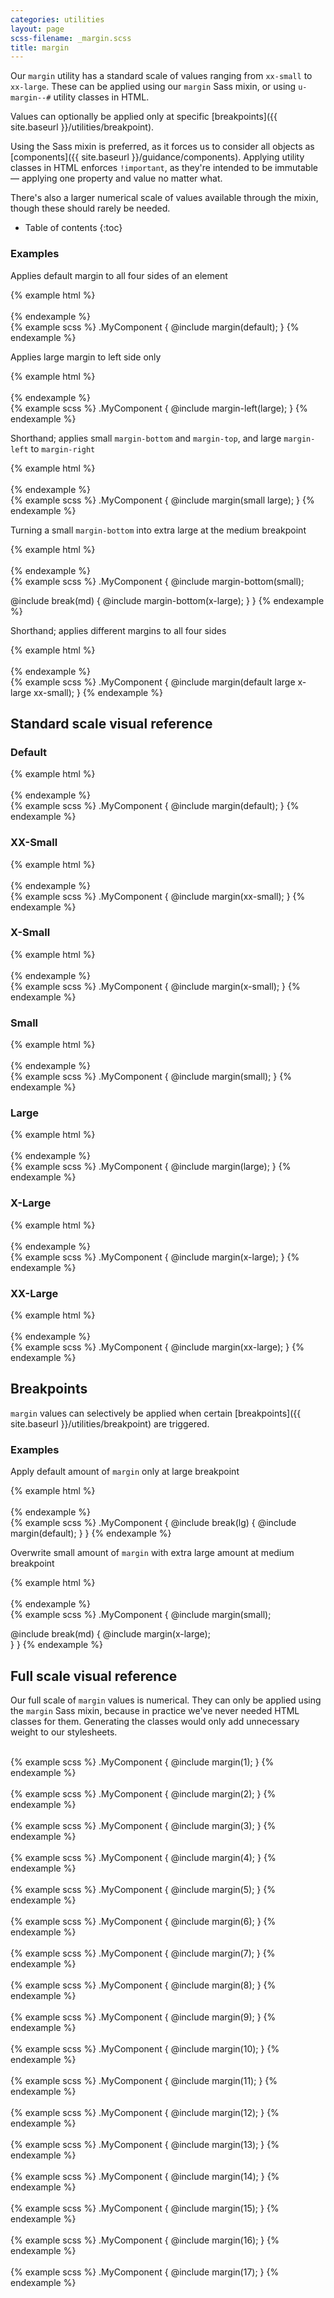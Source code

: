 ```yaml
---
categories: utilities
layout: page
scss-filename: _margin.scss
title: margin
---
```

Our `margin` utility has a standard scale of values ranging from `xx-small` to `xx-large`. These can be applied using our `margin` Sass mixin, or using `u-margin--#` utility classes in HTML.

Values can optionally be applied only at specific [breakpoints]({{ site.baseurl }}/utilities/breakpoint).

Using the Sass mixin is preferred, as it forces us to consider all objects as [components]({{ site.baseurl }}/guidance/components). Applying utility classes in HTML enforces `!important`, as they're intended to be immutable — applying one property and value no matter what.

There's also a larger numerical scale of values available through the mixin, though these should rarely be needed.

* Table of contents
{:toc}


### Examples

Applies default margin to all four sides of an element

<div class="DocsExample DocsExample--grouped DocsExample--labelUtilityClasses">
{% example html %}
<div class="u-background-color--gray-12 u-margin--default">
  <div class="u-background-color--gray-15">&nbsp;</div>
</div>
{% endexample %}
</div>

<div class="DocsExample DocsExample--labelMixins DocsExample--renderHidden">
{% example scss %}
.MyComponent {
  @include margin(default);
}
{% endexample %}
</div>


Applies large margin to left side only

<div class="DocsExample DocsExample--grouped DocsExample--labelUtilityClasses">
{% example html %}
<div class="u-background-color--gray-12 u-margin-left--large">
  <div class="u-background-color--gray-15">&nbsp;</div>
</div>
{% endexample %}
</div>

<div class="DocsExample DocsExample--labelMixins DocsExample--renderHidden">
{% example scss %}
.MyComponent {
  @include margin-left(large);
}
{% endexample %}
</div>


Shorthand; applies small `margin-bottom` and `margin-top`, and large `margin-left` to `margin-right`

<div class="DocsExample DocsExample--grouped DocsExample--labelUtilityClasses">
{% example html %}
<div class="u-background-color--gray-12 u-margin-top--small u-margin-right--large u-margin-bottom--small u-margin-left--large">
  <div class="u-background-color--gray-15">&nbsp;</div>
</div>
{% endexample %}
</div>

<div class="DocsExample DocsExample--labelMixins DocsExample--renderHidden">
{% example scss %}
.MyComponent {
  @include margin(small large);
}
{% endexample %}
</div>


Turning a small `margin-bottom` into extra large at the medium breakpoint

<div class="DocsExample DocsExample--grouped DocsExample--labelUtilityClasses">
{% example html %}
<div class="u-background-color--gray-12 u-margin-bottom--small u-md-margin-bottom--x-large">
  <div class="u-background-color--gray-15">&nbsp;</div>
</div>
{% endexample %}
</div>

<div class="DocsExample DocsExample--labelMixins DocsExample--renderHidden">
{% example scss %}
.MyComponent {
  @include margin-bottom(small);

  @include break(md) {
    @include margin-bottom(x-large);
  }
}
{% endexample %}
</div>


Shorthand; applies different margins to all four sides

<div class="DocsExample DocsExample--grouped DocsExample--labelUtilityClasses">
{% example html %}
<div class="u-background-color--gray-12 u-margin-bottom--x-large u-margin-left--xx-small u-margin-right--large u-margin-top--default">
  <div class="u-background-color--gray-15">&nbsp;</div>
</div>
{% endexample %}
</div>

<div class="DocsExample DocsExample--labelMixins DocsExample--renderHidden">
{% example scss %}
.MyComponent {
  @include margin(default large x-large xx-small);
}
{% endexample %}
</div>


## Standard scale visual reference

### Default
<div class="DocsExample DocsExample--grouped DocsExample--labelUtilityClasses">
{% example html %}
<div class="u-background-color--gray-12 u-margin--default">
  <div class="u-background-color--gray-15">&nbsp;</div>
</div>
{% endexample %}
</div>

<div class="DocsExample DocsExample--labelMixins DocsExample--renderHidden">
{% example scss %}
.MyComponent {
  @include margin(default);
}
{% endexample %}
</div>


### XX-Small
<div class="DocsExample DocsExample--grouped DocsExample--labelUtilityClasses">
{% example html %}
<div class="u-background-color--gray-12 u-margin--xx-small">
  <div class="u-background-color--gray-15">&nbsp;</div>
</div>
{% endexample %}
</div>

<div class="DocsExample DocsExample--labelMixins DocsExample--renderHidden">
{% example scss %}
.MyComponent {
  @include margin(xx-small);
}
{% endexample %}
</div>


### X-Small
<div class="DocsExample DocsExample--grouped DocsExample--labelUtilityClasses">
{% example html %}
<div class="u-background-color--gray-12 u-margin--x-small">
  <div class="u-background-color--gray-15">&nbsp;</div>
</div>
{% endexample %}
</div>

<div class="DocsExample DocsExample--labelMixins DocsExample--renderHidden">
{% example scss %}
.MyComponent {
  @include margin(x-small);
}
{% endexample %}
</div>


### Small
<div class="DocsExample DocsExample--grouped DocsExample--labelUtilityClasses">
{% example html %}
<div class="u-background-color--gray-12 u-margin--small">
  <div class="u-background-color--gray-15">&nbsp;</div>
</div>
{% endexample %}
</div>

<div class="DocsExample DocsExample--labelMixins DocsExample--renderHidden">
{% example scss %}
.MyComponent {
  @include margin(small);
}
{% endexample %}
</div>


### Large
<div class="DocsExample DocsExample--grouped DocsExample--labelUtilityClasses">
{% example html %}
<div class="u-background-color--gray-12 u-margin--large">
  <div class="u-background-color--gray-15">&nbsp;</div>
</div>
{% endexample %}
</div>

<div class="DocsExample DocsExample--labelMixins DocsExample--renderHidden">
{% example scss %}
.MyComponent {
  @include margin(large);
}
{% endexample %}
</div>


### X-Large
<div class="DocsExample DocsExample--grouped DocsExample--labelUtilityClasses">
{% example html %}
<div class="u-background-color--gray-12 u-margin--x-large">
  <div class="u-background-color--gray-15">&nbsp;</div>
</div>
{% endexample %}
</div>

<div class="DocsExample DocsExample--labelMixins DocsExample--renderHidden">
{% example scss %}
.MyComponent {
  @include margin(x-large);
}
{% endexample %}
</div>


### XX-Large
<div class="DocsExample DocsExample--grouped DocsExample--labelUtilityClasses">
{% example html %}
<div class="u-background-color--gray-12 u-margin--xx-large">
  <div class="u-background-color--gray-15">&nbsp;</div>
</div>
{% endexample %}
</div>

<div class="DocsExample DocsExample--labelMixins DocsExample--renderHidden">
{% example scss %}
.MyComponent {
  @include margin(xx-large);
}
{% endexample %}
</div>



## Breakpoints

`margin` values can selectively be applied when certain [breakpoints]({{ site.baseurl }}/utilities/breakpoint) are triggered.

### Examples

Apply default amount of `margin` only at large breakpoint

<div class="DocsExample DocsExample--grouped DocsExample--labelUtilityClasses">
{% example html %}
<div class="u-background-color--gray-12 u-lg-margin--default">
  <div class="u-background-color--gray-15">&nbsp;</div>
</div>
{% endexample %}
</div>

<div class="DocsExample DocsExample--labelMixins DocsExample--renderHidden">
{% example scss %}
.MyComponent {
  @include break(lg) {
    @include margin(default);
  }
}
{% endexample %}
</div>


Overwrite small amount of `margin` with extra large amount at medium breakpoint

<div class="DocsExample DocsExample--grouped DocsExample--labelUtilityClasses">
{% example html %}
<div class="u-background-color--gray-12 u-margin--small u-md-margin--x-large">
  <div class="u-background-color--gray-15">&nbsp;</div>
</div>
{% endexample %}
</div>

<div class="DocsExample DocsExample--labelMixins DocsExample--renderHidden">
{% example scss %}
.MyComponent {
  @include margin(small);

  @include break(md) {
    @include margin(x-large);    
  }
}
{% endexample %}
</div>


## Full scale visual reference
Our full scale of `margin` values is numerical. They can only be applied using the `margin` Sass mixin, because in practice we've never needed HTML classes for them. Generating the classes would only add unnecessary weight to our stylesheets.

<div class="DocsExample DocsExample--renderHidden">
  <div class="DocsExample-preview DocsExample-preview--spacing DocsExample-preview--spacing--1">
    <div class="DocsExample-preview-child">
      &nbsp;
    </div>
  </div>
{% example scss %}
.MyComponent {
  @include margin(1);
}
{% endexample %}
</div>

<div class="DocsExample DocsExample--renderHidden">
  <div class="DocsExample-preview DocsExample-preview--spacing DocsExample-preview--spacing--2">
    <div class="DocsExample-preview-child">
      &nbsp;
    </div>
  </div>
{% example scss %}
.MyComponent {
  @include margin(2);
}
{% endexample %}
</div>

<div class="DocsExample DocsExample--renderHidden">
  <div class="DocsExample-preview DocsExample-preview--spacing DocsExample-preview--spacing--3">
    <div class="DocsExample-preview-child">
      &nbsp;
    </div>
  </div>
{% example scss %}
.MyComponent {
  @include margin(3);
}
{% endexample %}
</div>

<div class="DocsExample DocsExample--renderHidden">
  <div class="DocsExample-preview DocsExample-preview--spacing DocsExample-preview--spacing--4">
    <div class="DocsExample-preview-child">
      &nbsp;
    </div>
  </div>
{% example scss %}
.MyComponent {
  @include margin(4);
}
{% endexample %}
</div>

<div class="DocsExample DocsExample--renderHidden">
  <div class="DocsExample-preview DocsExample-preview--spacing DocsExample-preview--spacing--5">
    <div class="DocsExample-preview-child">
      &nbsp;
    </div>
  </div>
{% example scss %}
.MyComponent {
  @include margin(5);
}
{% endexample %}
</div>

<div class="DocsExample DocsExample--renderHidden">
  <div class="DocsExample-preview DocsExample-preview--spacing DocsExample-preview--spacing--6">
    <div class="DocsExample-preview-child">
      &nbsp;
    </div>
  </div>
{% example scss %}
.MyComponent {
  @include margin(6);
}
{% endexample %}
</div>

<div class="DocsExample DocsExample--renderHidden">
  <div class="DocsExample-preview DocsExample-preview--spacing DocsExample-preview--spacing--7">
    <div class="DocsExample-preview-child">
      &nbsp;
    </div>
  </div>
{% example scss %}
.MyComponent {
  @include margin(7);
}
{% endexample %}
</div>

<div class="DocsExample DocsExample--renderHidden">
  <div class="DocsExample-preview DocsExample-preview--spacing DocsExample-preview--spacing--8">
    <div class="DocsExample-preview-child">
      &nbsp;
    </div>
  </div>
{% example scss %}
.MyComponent {
  @include margin(8);
}
{% endexample %}
</div>

<div class="DocsExample DocsExample--renderHidden">
  <div class="DocsExample-preview DocsExample-preview--spacing DocsExample-preview--spacing--9">
    <div class="DocsExample-preview-child">
      &nbsp;
    </div>
  </div>
{% example scss %}
.MyComponent {
  @include margin(9);
}
{% endexample %}
</div>

<div class="DocsExample DocsExample--renderHidden">
  <div class="DocsExample-preview DocsExample-preview--spacing DocsExample-preview--spacing--10">
    <div class="DocsExample-preview-child">
      &nbsp;
    </div>
  </div>
{% example scss %}
.MyComponent {
  @include margin(10);
}
{% endexample %}
</div>

<div class="DocsExample DocsExample--renderHidden">
  <div class="DocsExample-preview DocsExample-preview--spacing DocsExample-preview--spacing--11">
    <div class="DocsExample-preview-child">
      &nbsp;
    </div>
  </div>
{% example scss %}
.MyComponent {
  @include margin(11);
}
{% endexample %}
</div>

<div class="DocsExample DocsExample--renderHidden">
  <div class="DocsExample-preview DocsExample-preview--spacing DocsExample-preview--spacing--12">
    <div class="DocsExample-preview-child">
      &nbsp;
    </div>
  </div>
{% example scss %}
.MyComponent {
  @include margin(12);
}
{% endexample %}
</div>

<div class="DocsExample DocsExample--renderHidden">
  <div class="DocsExample-preview DocsExample-preview--spacing DocsExample-preview--spacing--13">
    <div class="DocsExample-preview-child">
      &nbsp;
    </div>
  </div>
{% example scss %}
.MyComponent {
  @include margin(13);
}
{% endexample %}
</div>

<div class="DocsExample DocsExample--renderHidden">
  <div class="DocsExample-preview DocsExample-preview--spacing DocsExample-preview--spacing--14">
    <div class="DocsExample-preview-child">
      &nbsp;
    </div>
  </div>
{% example scss %}
.MyComponent {
  @include margin(14);
}
{% endexample %}
</div>

<div class="DocsExample DocsExample--renderHidden">
  <div class="DocsExample-preview DocsExample-preview--spacing DocsExample-preview--spacing--15">
    <div class="DocsExample-preview-child">
      &nbsp;
    </div>
  </div>
{% example scss %}
.MyComponent {
  @include margin(15);
}
{% endexample %}
</div>

<div class="DocsExample DocsExample--renderHidden">
  <div class="DocsExample-preview DocsExample-preview--spacing DocsExample-preview--spacing--16">
    <div class="DocsExample-preview-child">
      &nbsp;
    </div>
  </div>
{% example scss %}
.MyComponent {
  @include margin(16);
}
{% endexample %}
</div>

<div class="DocsExample DocsExample--renderHidden">
  <div class="DocsExample-preview DocsExample-preview--spacing DocsExample-preview--spacing--17">
    <div class="DocsExample-preview-child">
      &nbsp;
    </div>
  </div>
{% example scss %}
.MyComponent {
  @include margin(17);
}
{% endexample %}
</div>
